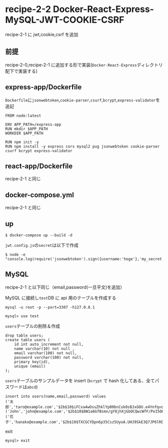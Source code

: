 # recipe-2-2 Docker-React-Express-MySQL-JWT-COOKIE-CSRF

recipe-2-1 に jwt,cookie,csrf を追加

## 前提

recipe-2-0,recipe-2-1 に追加する形で実装(`Docker-React-Express`ディレクトリ配下で実装する)

## express-app/Dockerfile

`Dockerfile`に`jsonwebtoken`,`cookie-parser`,`csurf`,`bcrypt`,`express-validator`を追記

```
FROM node:latest

ENV APP_PATH=/express-app
RUN mkdir $APP_PATH
WORKDIR $APP_PATH

RUN npm init -y
RUN npm install -y express cors mysql2 pug jsonwebtoken cookie-parser csurf bcrypt express-validator
```

## react-app/Dockerfile

recipe-2-1 と同じ

## docker-compose.yml

recipe-2-1 と同じ

## up

```
$ docker-compose up --build -d
```

`jwt.config.js`の`secret`は以下で作成

```
$ node -e "console.log(require('jsonwebtoken').sign({username:'hoge'},'my_secret'))"
```

## MySQL

recipe-2-1 と以下同じ（email,password(一旦平文)を追加）

MySQL に接続し`test`DB に api 用のテーブルを作成する

```
mysql -u root -p --port=3307 -h127.0.0.1

mysql> use test

```

`users`テーブルの削除＆作成

```
drop table users;
create table users (
    id int auto_increment not null,
    name varchar(10) not null ,
    email varchar(100) not null,
    password varchar(100) not null,
    primary key(id),
    unique (email)
);
```

`users`テーブルのサンプルデータを insert (`bcrypt` で hash 化してある、全てパスワードは`abcd`)

```
insert into users(name,email,password) values
('太郎','taro@example.com','$2b$10$iFCxa4wOsuZhklYp00bnCuk0sBJxGOU.e4YnfqvoDEyIk1C1rrd0K'),
('John','john@example.com','$2b$10$8W1a6GfBsmn/gY8jhXjGbOCQwcWfF/PeI5O07ONakuhX9bYIZNe82'),
('花子','hanako@example.com','$2b$10$TXCGCYDpn6p35Csz5UyoA.UHJ9SkE3Q7JP6lRO9ZgMaXuNwEo.wWW');
```

exit

```
mysql> exit
```
